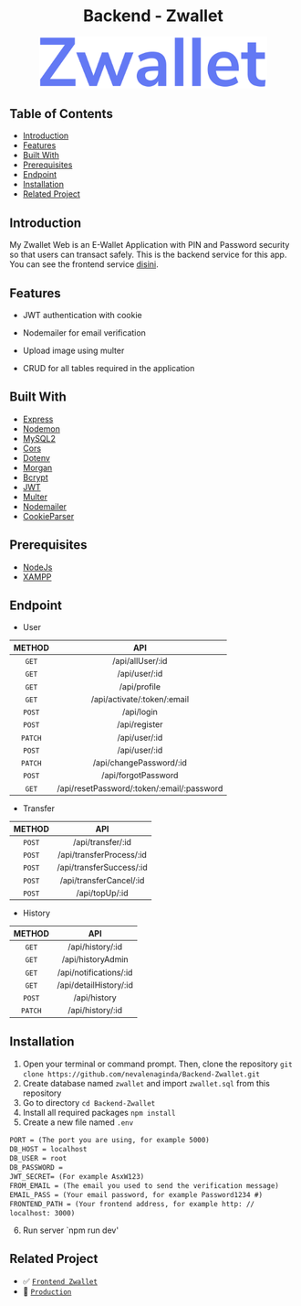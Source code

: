 <h1 align="center">Backend - Zwallet</h1>
<p align="center">
  <a href="http://zwallet-webku.naginda.site/" target="_blank"><img src="https://github.com/chaerulmarwan20/zwallet-frontend/raw/master/public/images/Zwallet.png" width="400" alt="Zwallet" border="0" /></a>
</p>

## Table of Contents

- [Introduction](#introduction)
- [Features](#features)
- [Built With](#built-with)
- [Prerequisites](#prerequisites)
- [Endpoint](#endpoint)
- [Installation](#installation)
- [Related Project](#related-project)

## Introduction

My Zwallet Web is an E-Wallet Application with PIN and Password security so that users can transact safely. This is the backend service for this app. You can see the frontend service [disini](https://github.com/nevalenaginda/Backend-Zwallet/tree/week2).

## Features

- JWT authentication with cookie

- Nodemailer for email verification

- Upload image using multer

- CRUD for all tables required in the application

## Built With

- [Express](https://expressjs.com/)
- [Nodemon](https://www.npmjs.com/package/nodemon)
- [MySQL2](https://www.npmjs.com/package/mysql2)
- [Cors](https://www.npmjs.com/package/cors)
- [Dotenv](https://www.npmjs.com/package/dotenv)
- [Morgan](https://www.npmjs.com/package/morgan)
- [Bcrypt](https://www.npmjs.com/package/bcrypt)
- [JWT](https://www.npmjs.com/package/jsonwebtoken)
- [Multer](https://www.npmjs.com/package/multer)
- [Nodemailer](https://www.npmjs.com/package/nodemailer)
- [CookieParser](https://www.npmjs.com/package/cookie-parser)

## Prerequisites

- [NodeJs](https://nodejs.org/en/download/)
- [XAMPP](https://www.apachefriends.org/index.html)

## Endpoint

- User

|  METHOD  |                    API                     |
| :------: | :----------------------------------------: |
|  `GET`   |                  /api/allUser/:id          |
|  `GET`   |                    /api/user/:id           |
|  `GET`   |                     /api/profile           |
|  `GET`   |           /api/activate/:token/:email      |
|  `POST`  |                    /api/login              |
|  `POST`  |                  /api/register             |
|  `PATCH` |                  /api/user/:id             |
|  `POST`  |                 /api/user/:id              |
|  `PATCH` |            /api/changePassword/:id         |
|  `POST`  |             /api/forgotPassword            |
|  `GET`   | /api/resetPassword/:token/:email/:password |


- Transfer

| METHOD |                    API                     |
| :----: | :----------------------------------------: |
| `POST` |               /api/transfer/:id            |
| `POST` |           /api/transferProcess/:id         |
| `POST` |            /api/transferSuccess/:id        |
| `POST` |             /api/transferCancel/:id        |
| `POST` |                  /api/topUp/:id            |


- History

| METHOD |                    API                     |
| :----: | :----------------------------------------: |
| `GET`  |              /api/history/:id              |
| `GET`  |               /api/historyAdmin            |
| `GET`  |            /api/notifications/:id          |
| `GET`  |            /api/detailHistory/:id          |
| `POST` |                /api/history                |
| `PATCH`|              /api/history/:id              |


## Installation

1. Open your terminal or command prompt. Then, clone the repository `git clone https://github.com/nevalenaginda/Backend-Zwallet.git`
2. Create database named `zwallet` and import `zwallet.sql` from this repository
3. Go to directory `cd Backend-Zwallet`
4. Install all required packages `npm install`
5. Create a new file named `.env`
```
PORT = (The port you are using, for example 5000)
DB_HOST = localhost
DB_USER = root
DB_PASSWORD = 
JWT_SECRET= (For example AsxW123)
FROM_EMAIL = (The email you used to send the verification message)
EMAIL_PASS = (Your email password, for example Password1234 #)
FRONTEND_PATH = (Your frontend address, for example http: // localhost: 3000)
```
6. Run server `npm run dev'

## Related Project

- :white_check_mark: [`Frontend Zwallet`](https://github.com/nevalenaginda/Frontend-Zwallet)
- :rocket: [`Production`](http://zwallet-webku.naginda.site/)
